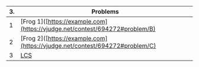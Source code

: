 | 3. | Problems |
|----|----------|
| 1 | [Frog 1]([https://example.com](https://vjudge.net/contest/694272#problem/B) |
| 2 | [Frog 2]([https://example.com](https://vjudge.net/contest/694272#problem/C) |
| 3 | [LCS](https://vjudge.net/contest/694272#problem/D) |
